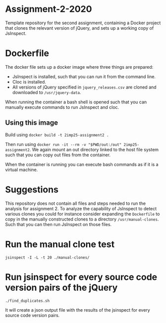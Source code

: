 # Assignment-2-2020
Template repository for the second assignment, containing a Docker project that clones the relevant version of jQuery, and sets up a working copy of JsInspect. 

# Dockerfile

The docker file sets up a docker image where three things 
are prepared:
- JsInspect is installed, such that you can run it from the 
command line.
- Cloc is installed.
- All versions of jQuery specified in `jquery_releases.csv` are 
cloned and downloaded to `/usr/jquery-data`.

When running the container a bash shell is opened such that you
can manually execute commands to run JsInspect and cloc. 

## Using this image

Build using `docker build -t 2imp25-assignment2 .`

Then run using 
`docker run -it --rm -v "$PWD/out:/out" 2imp25-assignment2`. 
We again mount an out directory linked to the host file system
such that you can copy out files from the container. 

When the container is running you can execute bash commands
as if it is a virtual machine. 

# Suggestions

This repository does not contain all files and steps needed to
run the analysis for assignment 2. To analyze the capability of 
JsInspect to detect various clones you could for instance
consider expanding the `Dockerfile` to copy in the manually 
constructed clones to a directory `/usr/manual-clones`. Such 
that you can then run JsInspect on those files. 

# Run the manual clone test 

`jsinspect -I -L -t 20 ./manual-clones/`

# Run jsinspect for every source code version pairs of the jQuery

`./find_duplicates.sh`

It will create a json output file with the results of the jsinspect for every source code version pairs.